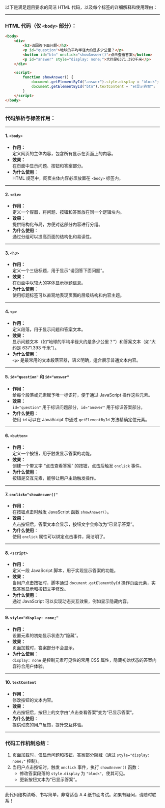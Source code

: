 以下是满足题目要求的简洁 HTML 代码，以及每个标签的详细解释和使用理由：

---

### **HTML 代码（仅 `<body>` 部分）：**

```html
<body>
    <div>
        <h3>请回答下面问题</h3>
        <p id="question">地球的平均半径大约是多少公里？</p>
        <button id="btn" onclick="showAnswer()">点击查看答案</button>
        <p id="answer" style="display: none;">大约是6371.393千米</p>
    </div>

    <script>
        function showAnswer() {
            document.getElementById("answer").style.display = "block";
            document.getElementById("btn").textContent = "已显示答案";
        }
    </script>
</body>
```

---

### **代码解析与标签作用：**

---

#### **1. `<body>`**
- **作用：**  
  定义网页的主体内容，包含所有显示在页面上的内容。
- **效果：**  
  在页面中显示问题、按钮和答案部分。
- **为什么使用：**  
  HTML 规范中，网页主体内容必须放置在 `<body>` 标签内。

---

#### **2. `<div>`**
- **作用：**  
  定义一个容器，将问题、按钮和答案放在同一个逻辑块内。
- **效果：**  
  提供结构化布局，方便对这部分内容进行分组。
- **为什么使用：**  
  通过分组可以提高页面的结构化和易读性。

---

#### **3. `<h3>`**
- **作用：**  
  定义一个三级标题，用于显示“请回答下面问题”。
- **效果：**  
  在页面中以较大的字体显示标题信息。
- **为什么使用：**  
  使用标题标签可以直观地表现页面的层级结构和内容主题。

---

#### **4. `<p>`**
- **作用：**  
  定义段落，用于显示问题和答案文本。
- **效果：**  
  显示问题文本（如“地球的平均半径大约是多少公里？”）和答案文本（如“大约是 6371.393 千米”）。
- **为什么使用：**  
  `<p>` 是最常用的文本段落容器，语义明确，适合展示普通文本内容。

---

#### **5. `id="question"` 和 `id="answer"`**
- **作用：**  
  给每个段落或元素赋予唯一标识符，便于通过 JavaScript 操作这些元素。
- **效果：**  
  `id="question"` 用于标识问题部分，`id="answer"` 用于标识答案部分。
- **为什么使用：**  
  使用 `id` 可以在 JavaScript 中通过 `getElementById` 方法精确定位元素。

---

#### **6. `<button>`**
- **作用：**  
  定义一个按钮，用于触发显示答案的功能。
- **效果：**  
  创建一个带文字 “点击查看答案” 的按钮，点击后触发 `onclick` 事件。
- **为什么使用：**  
  按钮是交互元素，能够让用户主动触发操作。

---

#### **7. `onclick="showAnswer()"`**
- **作用：**  
  在按钮点击时触发 JavaScript 函数 `showAnswer()`。
- **效果：**  
  点击按钮后，答案文本会显示，按钮文字会修改为“已显示答案”。
- **为什么使用：**  
  使用 `onclick` 属性可以绑定点击事件，简洁明了。

---

#### **8. `<script>`**
- **作用：**  
  定义一段 JavaScript 脚本，用于实现显示答案的功能。
- **效果：**  
  当用户点击按钮时，脚本通过 `document.getElementById` 操作页面元素，实现答案显示和按钮文字修改。
- **为什么使用：**  
  通过 JavaScript 可以实现动态交互效果，例如显示隐藏内容。

---

#### **9. `style="display: none;"`**
- **作用：**  
  设置元素的初始显示状态为“隐藏”。
- **效果：**  
  页面加载时，答案部分不会显示。
- **为什么使用：**  
  `display: none` 是控制元素可见性的常用 CSS 属性，隐藏初始状态的答案内容符合用户体验。

---

#### **10. `textContent`**
- **作用：**  
  修改按钮的文本内容。
- **效果：**  
  点击按钮后，按钮上的文字由“点击查看答案”变为“已显示答案”。
- **为什么使用：**  
  提供动态的用户反馈，提升交互体验。

---

### **代码工作机制总结：**

1. 页面加载时，仅显示问题和按钮，答案部分隐藏（通过 `style="display: none;"` 控制）。  
2. 当用户点击按钮时，触发 `onclick` 事件，执行 `showAnswer()` 函数：
   - 修改答案段落的 `style.display` 为 `"block"`，使其可见。
   - 更新按钮文本为“已显示答案”。

---

此代码结构清晰、书写简单，非常适合 A 4 纸书面考试。如果有疑问，请随时联系！